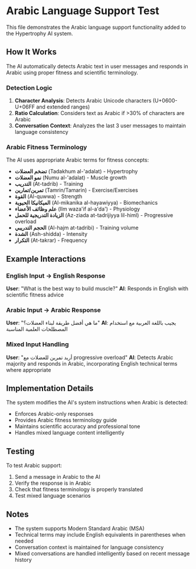 # Arabic Language Support Test

This file demonstrates the Arabic language support functionality added to the Hypertrophy AI system.

## How It Works

The AI automatically detects Arabic text in user messages and responds in Arabic using proper fitness and scientific terminology.

### Detection Logic

1. **Character Analysis**: Detects Arabic Unicode characters (U+0600-U+06FF and extended ranges)
2. **Ratio Calculation**: Considers text as Arabic if >30% of characters are Arabic
3. **Conversation Context**: Analyzes the last 3 user messages to maintain language consistency

### Arabic Fitness Terminology

The AI uses appropriate Arabic terms for fitness concepts:

- **تضخم العضلات** (Tadakhum al-'adalat) - Hypertrophy
- **نمو العضلات** (Numu al-'adalat) - Muscle growth  
- **التدريب** (At-tadrib) - Training
- **تمرين/تمارين** (Tamrin/Tamarin) - Exercise/Exercises
- **القوة** (Al-quwwa) - Strength
- **الميكانيكا الحيوية** (Al-mikanika al-hayawiyya) - Biomechanics
- **علم وظائف الأعضاء** (Ilm waza'if al-a'da') - Physiology
- **الزيادة التدريجية للحمل** (Az-ziada at-tadrijiyya lil-himl) - Progressive overload
- **الحجم التدريبي** (Al-hajm at-tadribi) - Training volume
- **الشدة** (Ash-shidda) - Intensity
- **التكرار** (At-takrar) - Frequency

## Example Interactions

### English Input → English Response
**User**: "What is the best way to build muscle?"
**AI**: Responds in English with scientific fitness advice

### Arabic Input → Arabic Response  
**User**: "ما هي أفضل طريقة لبناء العضلات؟"
**AI**: يجيب باللغة العربية مع استخدام المصطلحات العلمية المناسبة

### Mixed Input Handling
**User**: "أريد تمرين للعضلات مع progressive overload"
**AI**: Detects Arabic majority and responds in Arabic, incorporating English technical terms where appropriate

## Implementation Details

The system modifies the AI's system instructions when Arabic is detected:
- Enforces Arabic-only responses
- Provides Arabic fitness terminology guide
- Maintains scientific accuracy and professional tone
- Handles mixed language content intelligently

## Testing

To test Arabic support:
1. Send a message in Arabic to the AI
2. Verify the response is in Arabic
3. Check that fitness terminology is properly translated
4. Test mixed language scenarios

## Notes

- The system supports Modern Standard Arabic (MSA)
- Technical terms may include English equivalents in parentheses when needed
- Conversation context is maintained for language consistency
- Mixed conversations are handled intelligently based on recent message history
